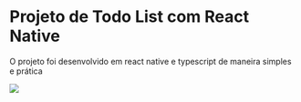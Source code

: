 # Projeto de Todo List com React Native

O projeto foi desenvolvido em react native e typescript de maneira simples e prática

![]('https://raw.githubusercontent.com/Ruanv123/todo-react-native/main/img1.png')
